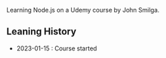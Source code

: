 Learning Node.js on a Udemy course by John Smilga.

## Leaning History

- 2023-01-15 : Course started
